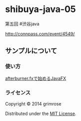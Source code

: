 shibuya-java-05
==================

第五回 #渋谷java

http://connpass.com/event/4549/

## サンプルについて  


### 使い方

[afterburner.fxで始めるJavaFX](http://grimrose.bitbucket.org/blog/html/2014/02/15/introduction_of_afterburner_fx.html)


### ライセンス

Copyright &copy; 2014 grimrose  

Distributed under the [MIT License][mit].  

[MIT]: http://www.opensource.org/licenses/mit-license.php
